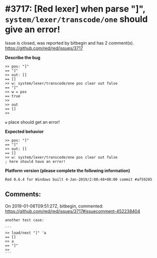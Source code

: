 
#3717: [Red lexer] when parse "]", `system/lexer/transcode/one` should give an error!
================================================================================
Issue is closed, was reported by bitbegin and has 2 comment(s).
<https://github.com/red/red/issues/3717>

**Describe the bug**

```
>> pos: "]"
== "]"
>> out: []
== []
>> w: system/lexer/transcode/one pos clear out false
== "]"
>> w = pos
== true
>> 
>> out
== []
>> 
```

`w` place should get an error!


**Expected behavior**

```
>> pos: "]"
== "]"
>> out: []
== []
>> w: system/lexer/transcode/one pos clear out false
; here should have an error!
```

**Platform version (please complete the following information)**
```
Red 0.6.4 for Windows built 4-Jan-2019/2:08:48+08:00 commit #af59285
```



Comments:
--------------------------------------------------------------------------------

On 2019-01-08T09:51:27Z, bitbegin, commented:
<https://github.com/red/red/issues/3717#issuecomment-452238404>

    another test case:
    
    ```
    >> load/next "]" 'a
    == []
    >> a
    == "]"
    >> 
    ```


